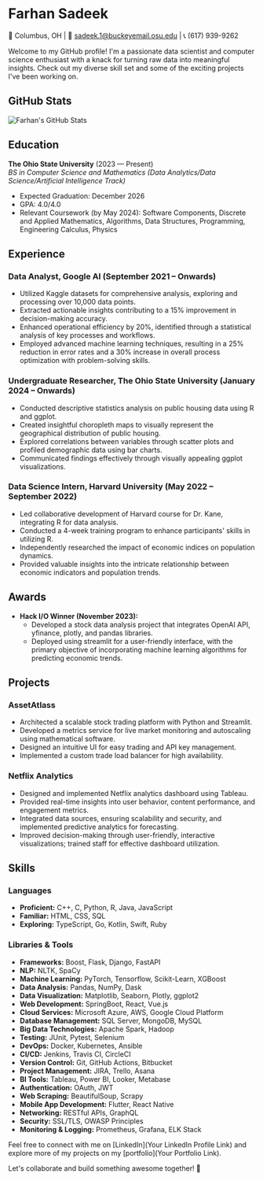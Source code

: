 # Farhan Sadeek

📍 Columbus, OH | 📧 sadeek.1@buckeyemail.osu.edu | 📞 (617) 939-9262

Welcome to my GitHub profile! I'm a passionate data scientist and computer science enthusiast with a knack for turning raw data into meaningful insights. Check out my diverse skill set and some of the exciting projects I've been working on.

## GitHub Stats

![Farhan's GitHub Stats](https://github-readme-stats.vercel.app/api?username=SadeekFarhan21&show_icons=true&count_private=true&hide=prs,issues&theme=radical)

## Education

**The Ohio State University** (2023 — Present)  
*BS in Computer Science and Mathematics (Data Analytics/Data Science/Artificial Intelligence Track)*  
- Expected Graduation: December 2026  
- GPA: 4.0/4.0  
- Relevant Coursework (by May 2024): Software Components, Discrete and Applied Mathematics, Algorithms, Data Structures, Programming, Engineering Calculus, Physics

## Experience

### Data Analyst, Google AI (September 2021 – Onwards)

- Utilized Kaggle datasets for comprehensive analysis, exploring and processing over 10,000 data points.
- Extracted actionable insights contributing to a 15% improvement in decision-making accuracy.
- Enhanced operational efficiency by 20%, identified through a statistical analysis of key processes and workflows.
- Employed advanced machine learning techniques, resulting in a 25% reduction in error rates and a 30% increase in overall process optimization with problem-solving skills.

### Undergraduate Researcher, The Ohio State University (January 2024 – Onwards)

- Conducted descriptive statistics analysis on public housing data using R and ggplot.
- Created insightful choropleth maps to visually represent the geographical distribution of public housing.
- Explored correlations between variables through scatter plots and profiled demographic data using bar charts.
- Communicated findings effectively through visually appealing ggplot visualizations.

### Data Science Intern, Harvard University (May 2022 – September 2022)

- Led collaborative development of Harvard course for Dr. Kane, integrating R for data analysis.
- Conducted a 4-week training program to enhance participants' skills in utilizing R.
- Independently researched the impact of economic indices on population dynamics.
- Provided valuable insights into the intricate relationship between economic indicators and population trends.

## Awards

- **Hack I/O Winner (November 2023):**
  - Developed a stock data analysis project that integrates OpenAI API, yfinance, plotly, and pandas libraries.
  - Deployed using streamlit for a user-friendly interface, with the primary objective of incorporating machine learning algorithms for predicting economic trends.

## Projects

### AssetAtlass

- Architected a scalable stock trading platform with Python and Streamlit.
- Developed a metrics service for live market monitoring and autoscaling using mathematical software.
- Designed an intuitive UI for easy trading and API key management.
- Implemented a custom trade load balancer for high availability.

### Netflix Analytics

- Designed and implemented Netflix analytics dashboard using Tableau.
- Provided real-time insights into user behavior, content performance, and engagement metrics.
- Integrated data sources, ensuring scalability and security, and implemented predictive analytics for forecasting.
- Improved decision-making through user-friendly, interactive visualizations; trained staff for effective dashboard utilization.

## Skills

### Languages

- **Proficient:** C++, C, Python, R, Java, JavaScript
- **Familiar:** HTML, CSS, SQL
- **Exploring:** TypeScript, Go, Kotlin, Swift, Ruby

### Libraries & Tools

- **Frameworks:** Boost, Flask, Django, FastAPI
- **NLP:** NLTK, SpaCy
- **Machine Learning:** PyTorch, Tensorflow, Scikit-Learn, XGBoost
- **Data Analysis:** Pandas, NumPy, Dask
- **Data Visualization:** Matplotlib, Seaborn, Plotly, ggplot2
- **Web Development:** SpringBoot, React, Vue.js
- **Cloud Services:** Microsoft Azure, AWS, Google Cloud Platform
- **Database Management:** SQL Server, MongoDB, MySQL
- **Big Data Technologies:** Apache Spark, Hadoop
- **Testing:** JUnit, Pytest, Selenium
- **DevOps:** Docker, Kubernetes, Ansible
- **CI/CD:** Jenkins, Travis CI, CircleCI
- **Version Control:** Git, GitHub Actions, Bitbucket
- **Project Management:** JIRA, Trello, Asana
- **BI Tools:** Tableau, Power BI, Looker, Metabase
- **Authentication:** OAuth, JWT
- **Web Scraping:** BeautifulSoup, Scrapy
- **Mobile App Development:** Flutter, React Native
- **Networking:** RESTful APIs, GraphQL
- **Security:** SSL/TLS, OWASP Principles
- **Monitoring & Logging:** Prometheus, Grafana, ELK Stack

Feel free to connect with me on [LinkedIn](Your LinkedIn Profile Link) and explore more of my projects on my [portfolio](Your Portfolio Link).

Let's collaborate and build something awesome together! 🚀

